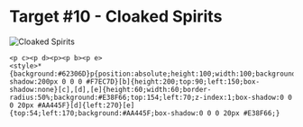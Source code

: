 # Target #10 - Cloaked Spirits

![Cloaked Spirits](https://cssbattle.dev/targets/10.png)

```
<p c><p d><p><p b><p e>
<style>*{background:#62306D}p{position:absolute;height:100;width:100;background:#F7EC7D;top:185;left:50;box-shadow:200px 0 0 0 #F7EC7D}[b]{height:200;top:90;left:150;box-shadow:none}[c],[d],[e]{height:60;width:60;border-radius:50%;background:#E38F66;top:154;left:70;z-index:1;box-shadow:0 0 0 20px #AA445F}[d]{left:270}[e]{top:54;left:170;background:#AA445F;box-shadow:0 0 0 20px #E38F66;}
```
